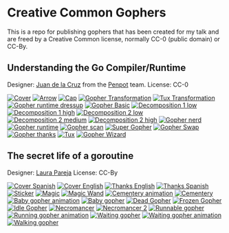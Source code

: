 # Creative Common Gophers

This is a repo for publishing gophers that has been created for my talk and are freed by a Creative Common license, normally CC-0 (public domain) or CC-By.

## Understanding the Go Compiler/Runtime

Designer: [Juan de la Cruz](https://twitter.com/elhombretecla) from the [Penpot](https://penpot.app) team.
License: CC-0

[![Cover](https://github.com/jespino/gophers/blob/main/understanding_go_compiler/thumbs/cover-bg.png?raw=true)](https://github.com/jespino/gophers/blob/main/understanding_go_compiler/cover-bg.png?raw=true)
[![Arrow](https://github.com/jespino/gophers/blob/main/understanding_go_compiler/arrow.png?raw=true)](https://github.com/jespino/gophers/blob/main/understanding_go_compiler/arrow.png?raw=true)
[![Cap](https://github.com/jespino/gophers/blob/main/understanding_go_compiler/cap.png?raw=true)](https://github.com/jespino/gophers/blob/main/understanding_go_compiler/cap.png?raw=true)
[![Gopher Transformation](https://github.com/jespino/gophers/blob/main/understanding_go_compiler/thumbs/gopher-transform.png?raw=true)](https://github.com/jespino/gophers/blob/main/understanding_go_compiler/gopher-transform.png?raw=true)
[![Tux Transformation](https://github.com/jespino/gophers/blob/main/understanding_go_compiler/thumbs/tux-transform.png?raw=true)](https://github.com/jespino/gophers/blob/main/understanding_go_compiler/tux-transform.png?raw=true)
[![Gopher runtime dressup](https://github.com/jespino/gophers/blob/main/understanding_go_compiler/thumbs/gopher-dressup.png?raw=true)](https://github.com/jespino/gophers/blob/main/understanding_go_compiler/gopher-dressup.png?raw=true)
[![Gopher Basic](https://github.com/jespino/gophers/blob/main/understanding_go_compiler/thumbs/gopher-basic.png?raw=true)](https://github.com/jespino/gophers/blob/main/understanding_go_compiler/gopher-basic.png?raw=true)
[![Decomposition 1 low](https://github.com/jespino/gophers/blob/main/understanding_go_compiler/thumbs/gopher-detail-low.png?raw=true)](https://github.com/jespino/gophers/blob/main/understanding_go_compiler/gopher-detail-low.png?raw=true)
[![Decomposition 1 high](https://github.com/jespino/gophers/blob/main/understanding_go_compiler/thumbs/gopher-detail-medium.png?raw=true)](https://github.com/jespino/gophers/blob/main/understanding_go_compiler/gopher-detail-medium.png?raw=true)
[![Decomposition 2 low](https://github.com/jespino/gophers/blob/main/understanding_go_compiler/thumbs/gopher-detail-low-2.png?raw=true)](https://github.com/jespino/gophers/blob/main/understanding_go_compiler/gopher-detail-low-2.png?raw=true)
[![Decomposition 2 medium](https://github.com/jespino/gophers/blob/main/understanding_go_compiler/thumbs/gopher-detail-medium-2.png?raw=true)](https://github.com/jespino/gophers/blob/main/understanding_go_compiler/gopher-detail-medium-2.png?raw=true)
[![Decomposition 2 high](https://github.com/jespino/gophers/blob/main/understanding_go_compiler/thumbs/gopher-detail-high-2.png?raw=true)](https://github.com/jespino/gophers/blob/main/understanding_go_compiler/gopher-detail-high-2.png?raw=true)
[![Gopher nerd](https://github.com/jespino/gophers/blob/main/understanding_go_compiler/thumbs/gopher-nerd.png?raw=true)](https://github.com/jespino/gophers/blob/main/understanding_go_compiler/gopher-nerd.png?raw=true)
[![Gopher runtime](https://github.com/jespino/gophers/blob/main/understanding_go_compiler/thumbs/gopher-runner.png?raw=true)](https://github.com/jespino/gophers/blob/main/understanding_go_compiler/gopher-runner.png?raw=true)
[![Gopher scan](https://github.com/jespino/gophers/blob/main/understanding_go_compiler/thumbs/gopher-scan.png?raw=true)](https://github.com/jespino/gophers/blob/main/understanding_go_compiler/gopher-scan.png?raw=true)
[![Super Gopher](https://github.com/jespino/gophers/blob/main/understanding_go_compiler/thumbs/gopher-super.png?raw=true)](https://github.com/jespino/gophers/blob/main/understanding_go_compiler/gopher-super.png?raw=true)
[![Gopher Swap](https://github.com/jespino/gophers/blob/main/understanding_go_compiler/thumbs/gopher-swap.png?raw=true)](https://github.com/jespino/gophers/blob/main/understanding_go_compiler/gopher-swap.png?raw=true)
[![Gopher thanks](https://github.com/jespino/gophers/blob/main/understanding_go_compiler/thumbs/gopher-thanks.png?raw=true)](https://github.com/jespino/gophers/blob/main/understanding_go_compiler/gopher-thanks.png?raw=true)
[![Tux](https://github.com/jespino/gophers/blob/main/understanding_go_compiler/gopher-tux.png?raw=true)](https://github.com/jespino/gophers/blob/main/understanding_go_compiler/gopher-tux.png?raw=true)
[![Gopher Wizard](https://github.com/jespino/gophers/blob/main/understanding_go_compiler/thumbs/gopher-wizard.png?raw=true)](https://github.com/jespino/gophers/blob/main/understanding_go_compiler/gopher-wizard.png?raw=true)

## The secret life of a goroutine

Designer: [Laura Pareja](https://lauraparejart.wixsite.com/laurapareja)
License: CC-By

[![Cover Spanish](https://github.com/jespino/gophers/blob/main/secret_life_of_goroutine/thumbs/portada_español.png?raw=true)](https://github.com/jespino/gophers/blob/main/secret_life_of_goroutine/portada_español.png?raw=true)
[![Cover English](https://github.com/jespino/gophers/blob/main/secret_life_of_goroutine/thumbs/portada_ingles.png?raw=true)](https://github.com/jespino/gophers/blob/main/secret_life_of_goroutine/portada_ingles.png?raw=true)
[![Thanks English](https://github.com/jespino/gophers/blob/main/secret_life_of_goroutine/thumbs/thanks.gif?raw=true)](https://github.com/jespino/gophers/blob/main/secret_life_of_goroutine/thanks.gif?raw=true)
[![Thanks Spanish](https://github.com/jespino/gophers/blob/main/secret_life_of_goroutine/thumbs/gracias.gif?raw=true)](https://github.com/jespino/gophers/blob/main/secret_life_of_goroutine/gracias.gif?raw=true)
[![Sticker](https://github.com/jespino/gophers/blob/main/secret_life_of_goroutine/sticker.png?raw=true)](https://github.com/jespino/gophers/blob/main/secret_life_of_goroutine/sticker.png?raw=true)
[![Magic](https://github.com/jespino/gophers/blob/main/secret_life_of_goroutine/magic.png?raw=true)](https://github.com/jespino/gophers/blob/main/secret_life_of_goroutine/magic.png?raw=true)
[![Magic Wand](https://github.com/jespino/gophers/blob/main/secret_life_of_goroutine/thumbs/magic_wand.png?raw=true)](https://github.com/jespino/gophers/blob/main/secret_life_of_goroutine/magic_wand.png?raw=true)
[![Cementery animation](https://github.com/jespino/gophers/blob/main/secret_life_of_goroutine/thumbs/cementery_gopher.gif?raw=true)](https://github.com/jespino/gophers/blob/main/secret_life_of_goroutine/cementery_gopher.gif?raw=true)
[![Cementery](https://github.com/jespino/gophers/blob/main/secret_life_of_goroutine/cementery_gopher.png?raw=true)](https://github.com/jespino/gophers/blob/main/secret_life_of_goroutine/cementery_gopher.png?raw=true)
[![Baby gopher animation](https://github.com/jespino/gophers/blob/main/secret_life_of_goroutine/thumbs/baby_gopher.gif?raw=true)](https://github.com/jespino/gophers/blob/main/secret_life_of_goroutine/baby_gopher.gif?raw=true)
[![Baby gopher](https://github.com/jespino/gophers/blob/main/secret_life_of_goroutine/thumbs/baby_gopher.png?raw=true)](https://github.com/jespino/gophers/blob/main/secret_life_of_goroutine/baby_gopher.png?raw=true)
[![Dead Gopher](https://github.com/jespino/gophers/blob/main/secret_life_of_goroutine/thumbs/dead_gopher.png?raw=true)](https://github.com/jespino/gophers/blob/main/secret_life_of_goroutine/dead_gopher.png?raw=true)
[![Frozen Gopher](https://github.com/jespino/gophers/blob/main/secret_life_of_goroutine/thumbs/frozen_gopher.png?raw=true)](https://github.com/jespino/gophers/blob/main/secret_life_of_goroutine/frozen_gopher.png?raw=true)
[![Idle Gopher](https://github.com/jespino/gophers/blob/main/secret_life_of_goroutine/thumbs/idle_gopher.png?raw=true)](https://github.com/jespino/gophers/blob/main/secret_life_of_goroutine/idle_gopher.png?raw=true)
[![Necromancer](https://github.com/jespino/gophers/blob/main/secret_life_of_goroutine/necromancer.png?raw=true)](https://github.com/jespino/gophers/blob/main/secret_life_of_goroutine/necromancer.png?raw=true)
[![Necromancer 2](https://github.com/jespino/gophers/blob/main/secret_life_of_goroutine/thumbs/necromancer2.png?raw=true)](https://github.com/jespino/gophers/blob/main/secret_life_of_goroutine/necromancer2.png?raw=true)
[![Runnable gopher](https://github.com/jespino/gophers/blob/main/secret_life_of_goroutine/thumbs/runnable_gopher.png?raw=true)](https://github.com/jespino/gophers/blob/main/secret_life_of_goroutine/runnable_gopher.png?raw=true)
[![Running gopher animation](https://github.com/jespino/gophers/blob/main/secret_life_of_goroutine/thumbs/running_gopher.gif?raw=true)](https://github.com/jespino/gophers/blob/main/secret_life_of_goroutine/running_gopher.gif?raw=true)
[![Waiting gopher](https://github.com/jespino/gophers/blob/main/secret_life_of_goroutine/thumbs/waiting_gopher.gif?raw=true)](https://github.com/jespino/gophers/blob/main/secret_life_of_goroutine/waiting_gopher.gif?raw=true)
[![Waiting gopher animation](https://github.com/jespino/gophers/blob/main/secret_life_of_goroutine/thumbs/waiting_gopher.png?raw=true)](https://github.com/jespino/gophers/blob/main/secret_life_of_goroutine/waiting_gopher.png?raw=true)
[![Walking gopher](https://github.com/jespino/gophers/blob/main/secret_life_of_goroutine/thumbs/walking_gopher.png?raw=true)](https://github.com/jespino/gophers/blob/main/secret_life_of_goroutine/walking_gopher.png?raw=true)
